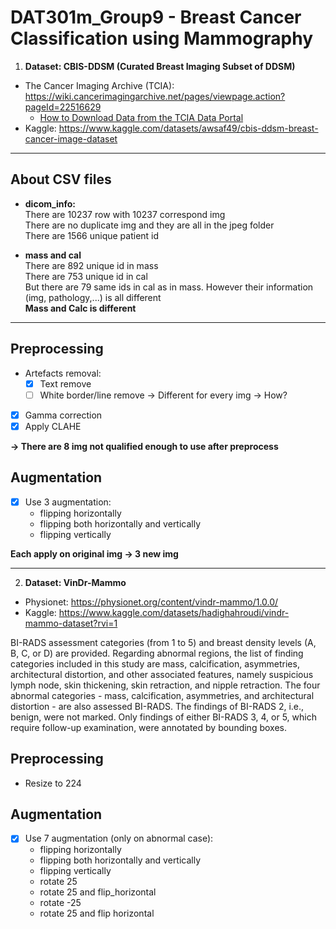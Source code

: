 # DAT301m_Group9 - Breast Cancer Classification using Mammography

1. **Dataset: CBIS-DDSM (Curated Breast Imaging Subset of DDSM)**
- The Cancer Imaging Archive (TCIA): https://wiki.cancerimagingarchive.net/pages/viewpage.action?pageId=22516629
  + [How to Download Data from the TCIA Data Portal](https://www.youtube.com/watch?v=NO48XtdHTic&t=3s)
- Kaggle: https://www.kaggle.com/datasets/awsaf49/cbis-ddsm-breast-cancer-image-dataset
---
## About CSV files
* **dicom_info:**<br>
There are 10237 row with 10237 correspond img<br>
There are no duplicate img and they are all in the jpeg folder<br>
There are 1566 unique patient id

* **mass and cal**<br>
There are 892 unique id in mass<br>
There are 753 unique id in cal<br>
But there are 79 same ids in cal as in mass. However their information (img, pathology,...) is all different<br>
**Mass and Calc is different**

---
## Preprocessing
- Artefacts removal:
  + [x] Text remove
  + [ ] White border/line remove &rarr; Different for every img &rarr; How?
- [x] Gamma correction
- [x] Apply CLAHE 

**&rarr; There are 8 img not qualified enough to use after preprocess**

## Augmentation
- [x] Use 3 augmentation:
  + flipping horizontally
  + flipping both horizontally and vertically
  + flipping vertically

**Each apply on original img &rarr; 3 new img** 

---
2. **Dataset: VinDr-Mammo**
- Physionet: https://physionet.org/content/vindr-mammo/1.0.0/
- Kaggle: https://www.kaggle.com/datasets/hadighahroudi/vindr-mammo-dataset?rvi=1

BI-RADS assessment categories (from 1 to 5) and breast density levels (A, B, C, or D) are provided. Regarding abnormal regions, the list of finding categories included in this study are mass, calcification, asymmetries, architectural distortion, and other associated features, namely suspicious lymph node, skin thickening, skin retraction, and nipple retraction. The four abnormal categories - mass, calcification, asymmetries, and architectural distortion - are also assessed BI-RADS. The findings of BI-RADS 2, i.e., benign, were not marked. Only findings of either BI-RADS 3, 4, or 5, which require follow-up examination, were annotated by bounding boxes.

## Preprocessing
- Resize to 224

## Augmentation
- [x] Use 7 augmentation (only on abnormal case):
  + flipping horizontally
  + flipping both horizontally and vertically
  + flipping vertically
  + rotate 25
  + rotate 25 and flip_horizontal
  + rotate -25
  + rotate 25 and flip horizontal
